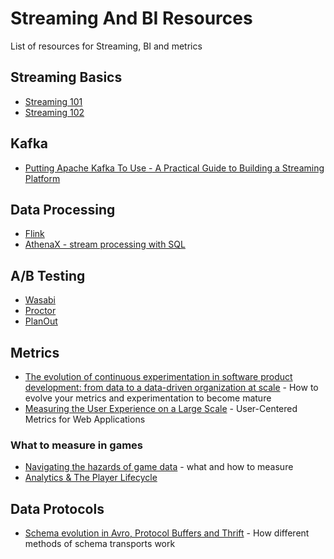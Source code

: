 # Streaming And BI Resources
List of resources for Streaming, BI and metrics

## Streaming Basics
* [Streaming 101](https://www.oreilly.com/ideas/the-world-beyond-batch-streaming-101)
* [Streaming 102](https://www.oreilly.com/ideas/the-world-beyond-batch-streaming-102)

## Kafka
* [Putting Apache Kafka To Use - A Practical Guide to Building a Streaming Platform](https://www.confluent.io/blog/stream-data-platform-1/)

## Data Processing
* [Flink](https://flink.apache.org/)
* [AthenaX - stream processing with SQL](https://github.com/uber/AthenaX)

## A/B Testing
* [Wasabi](https://github.com/intuit/wasabi)
* [Proctor](https://github.com/indeedeng/proctor)
* [PlanOut](https://facebook.github.io/planout/)

## Metrics
* [The evolution of continuous experimentation in software product development: from data to a data-driven organization at scale](https://dl.acm.org/citation.cfm?id=3097460) - How to evolve your metrics and experimentation to become mature
* [Measuring the User Experience on a Large Scale](https://research.google.com/pubs/pub36299.html) - User-Centered Metrics for Web Applications

### What to measure in games
* [Navigating the hazards of game data](http://www.develop-online.net/opinions/navigating-the-hazards-of-game-data/0187815) - what and how to measure
* [Analytics & The Player Lifecycle](https://blogs.unity3d.com/2016/05/03/analytics-the-player-lifecycle/)

## Data Protocols
* [Schema evolution in Avro, Protocol Buffers and Thrift](https://martin.kleppmann.com/2012/12/05/schema-evolution-in-avro-protocol-buffers-thrift.html) - How different methods of schema transports work
